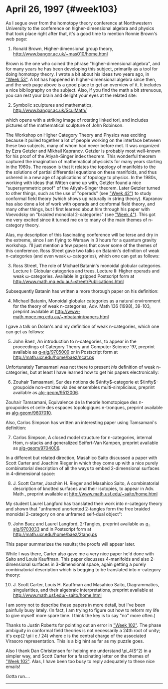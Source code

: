 # April 26, 1997 {#week103}

As I segue over from the homotopy theory conference at Northwestern
University to the conference on higher-dimensional algebra and physics
that took place right after that, it's a good time to mention Ronnie
Brown's web page:

1) Ronald Brown, Higher-dimensional group theory,
<http://www.bangor.ac.uk/~mas010/home.html>

Brown is the one who coined the phrase "higher-dimensional algebra",
and for many years he has been developing this subject, primarily as a
tool for doing homotopy theory. I wrote a bit about his ideas two years
ago, in ["Week 53"](#week53). A lot has happened in
higher-dimensional algebra since then, and the web page above is a good
place to get an overview of it. It includes a nice bibliography on the
subject. Also, if you find the math a bit strenuous, you can rest your
brain and delight your eyes at the related site:

2) Symbolic sculptures and mathematics,
<http://www.bangor.ac.uk/SculMath/>

which opens with a striking image of rotating linked tori, and includes
pictures of the mathematical sculpture of John Robinson.

The Workshop on Higher Category Theory and Physics was exciting because
it pulled together a lot of people working on the interface between
these two subjects, many of whom had never before met. It was organized
by Ezra Getzler and Mikhail Kapranov. Getzler is probably most
well-known for his proof of the Atiyah-Singer index theorem. This
wonderful theorem captured the imagination of mathematical physicists
for many years starting in the 1960s. The reason is that it relates the
topology of manifolds to the the solutions of partial differential
equations on these manifolds, and thus ushered in a new age of
applications of topology to physics. In the 1980s, working with ideas
that Witten came up with, Getzler found a nice "supersymmetric proof"
of the Atiyah-Singer theorem. Later Getzler turned to other things, such
as the use of "operads" (see ["Week 42"](#week42)) to study
conformal field theory (which shows up naturally in string theory).
Kapranov has also done a lot of work with operads and conformal field
theory, and many other things, but I first learned about him through his
paper with Voevodsky on "braided monoidal 2-categories" (see
["Week 4"](#week4)). This got me very excited since it turned me on
to many of the main themes of n-category theory.

Alas, my description of this fascinating conference will be terse and
dry in the extreme, since I am flying to Warsaw in 3 hours for a quantum
gravity workshop. I'll just mention a few papers that cover some of the
themes of this conference. Ross Street gave two talks on Batanin's
definition of weak n-categories (and even weak ω-categories), which one
can get as follows:

3) Ross Street, The role of Michael Batanin's monoidal globular
categories. Lecture I: Globular categories and trees. Lecture II: Higher
operads and weak ω-categories. Available in gzipped Postscript form at
<http://www.math.mq.edu.au/~street/Publications.html>

Subsequently Batanin has written a more thorough paper on his
definition:

4) Michael Batanin, Monoidal globular categories as a natural
environment for the theory of weak n-categories, Adv. Math 136 (1998),
39-103, preprint available at
<http://www-math.mpce.mq.edu.au/~mbatanin/papers.html>

I gave a talk on Dolan's and my definition of weak n-categories, which
one can get as follows:

5) John Baez, An introduction to n-categories, to appear in the
proceedings of Category Theory and Computer Science '97, preprint
available as [q-alg/9705009](http://xxx.lanl.gov/abs/q-alg/9705009) or
in Postscript form at <http://math.ucr.edu/home/baez/ncat.ps>

Unfortunately Tamsamani was not there to present *his* definition of
weak n-categories, but at least I have learned how to get his papers
electronically:

6) Zouhair Tamsamani, Sur des notions de \$\\infty\$-categorie et
\$\\infty\$-groupoide non-strictes via des ensembles multi-simpliciaux,
preprint available as
[alg-geom/9512006](http://xxx.lanl.gov/abs/alg-geom/9512006).

Zouhair Tamsamani, Equivalence de la theorie homotopique des
n-groupoides et celle des espaces topologiques n-tronques, preprint
available as
[alg-geom/9607010](http://xxx.lanl.gov/abs/alg-geom/9607010).

Also, Carlos Simpson has written an interesting paper using Tamsamani's
definition:

7) Carlos Simpson, A closed model structure for n-categories, internal
Hom, n-stacks and generalized Seifert-Van Kampen, preprint available as
[alg-geom/9704006](http://xxx.lanl.gov/abs/alg-geom/9704006).

In a different but related direction, Masahico Saito discussed a paper
with Scott Carter and Joachim Rieger in which they come up with a nice
purely combinatorial description of all the ways to embed 2-dimensional
surfaces in 4-dimensional space:

8) J. Scott Carter, Joachim H. Rieger and Masahico Saito, A
combinatorial description of knotted surfaces and their isotopies, to
appear in Adv. Math., preprint available at
<http://www.math.usf.edu/~saito/home.html>

My student Laurel Langford has translated their work into n-category
theory and shown that "unframed unoriented 2-tangles form the free
braided monoidal 2-category on one unframed self-dual object":

9) John Baez and Laurel Langford, 2-Tangles, preprint available as
[q-alg/9703033](http://xxx.lanl.gov/abs/q-alg/9703033) and in Postscript
form at http://math.ucr.edu/home/baez/2tang.ps

This paper summarizes the results; the proofs will appear later.

While I was there, Carter also gave me a very nice paper he'd done with
Saito and Louis Kauffman. This paper discusses 4-manifolds and also
2-dimensional surfaces in 3-dimensional space, again getting a purely
combinatorial description which is begging to be translated into
n-category theory:

10) J. Scott Carter, Louis H. Kauffman and Masahico Saito,
Diagrammatics, singularities, and their algebraic interpretations,
preprint available at <http://www.math.usf.edu/~saito/home.html>

I am sorry not to describe these papers in more detail, but I've been
painfully busy lately. (In fact, I am trying to figure out how to reform
my life to give myself more spare time. I think the key is to say "no"
more often.)

Thanks to Justin Roberts for pointing out an error in
["Week 102"](#week102). The phase ambiguity in conformal field
theories is not necessarily a 24th root of unity; it's exp(2 \pi i c /
24) where c is the central charge of the associated Virasoro
representation. This is a big hint as far as my puzzle goes.

Also I thank Dan Christensen for helping me understand \pi_4(S\^2) in a
simpler way, and Scott Carter for a fascinating letter on the themes of
["Week 102"](#week102). Alas, I have been too busy to reply
adequately to these nice emails!

Gotta run....

------------------------------------------------------------------------
